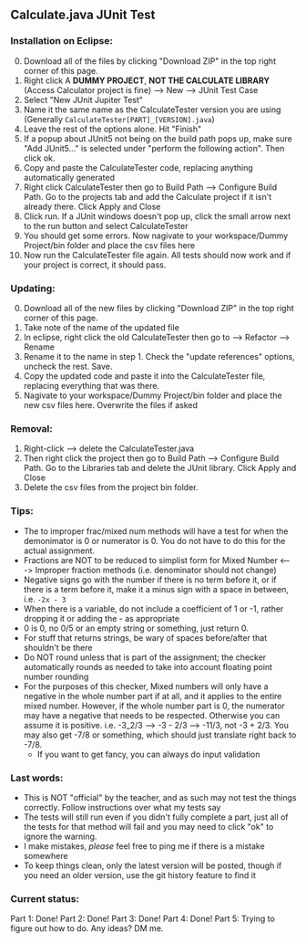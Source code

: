 ## Calculate.java JUnit Test
### Installation on Eclipse:

0. Download all of the files by clicking "Download ZIP" in the top right corner of this page.
1. Right click A **DUMMY PROJECT**, **NOT THE CALCULATE LIBRARY** (Access Calculator project is fine) --> New --> JUnit Test Case
2. Select "New JUnit Jupiter Test"
3. Name it the same name as the CalculateTester version you are using (Generally `CalculateTester[PART]_[VERSION].java`)
4. Leave the rest of the options alone. Hit "Finish"
5. If a popup about JUnit5 not being on the build path pops up, make sure "Add JUnit5..." is selected under "perform the following action". Then click ok.
6. Copy and paste the CalculateTester code, replacing anything automatically generated
7. Right click CalculateTester then go to Build Path --> Configure Build Path. Go to the projects tab and add the Calculate project if it isn't already there. Click Apply and Close
8. Click run. If a JUnit windows doesn't pop up, click the small arrow next to the run button and select CalculateTester
9. You should get some errors. Now nagivate to your workspace/Dummy Project/bin folder and place the csv files here
10. Now run the CalculateTester file again. All tests should now work and if your project is correct, it should pass.

### Updating:

0. Download all of the new files by clicking "Download ZIP" in the top right corner of this page.
1. Take note of the name of the updated file
2. In eclipse, right click the old CalculateTester then go to --> Refactor --> Rename
3. Rename it to the name in step 1. Check the "update references" options, uncheck the rest. Save.
4. Copy the updated code and paste it into the CalculateTester file, replacing everything that was there.
5. Nagivate to your workspace/Dummy Project/bin folder and place the new csv files here. Overwrite the files if asked

### Removal:

1. Right-click --> delete the CalculateTester.java
2. Then right click the project then go to Build Path --> Configure Build Path. Go to the Libraries tab and delete the JUnit library. Click Apply and Close
3. Delete the csv files from the project bin folder.

### Tips:
- The to improper frac/mixed num methods will have a test for when the demonimator is 0 or numerator is 0. You do not have to do this for the actual assignment.
- Fractions are NOT to be reduced to simplist form for Mixed Number <---> Improper fraction methods (i.e. denominator should not change)
- Negative signs go with the number if there is no term before it, or if there is a term before it, make it a minus sign with a space in between, i.e. `-2x - 3`
- When there is a variable, do not include a coefficient of 1 or -1, rather dropping it or adding the - as appropriate
- 0 is 0, no 0/5 or an empty string or something, just return 0.
- For stuff that returns strings, be wary of spaces before/after that shouldn't be there
- Do NOT round unless that is part of the assignment; the checker automatically rounds as needed to take into account floating point number rounding
- For the purposes of this checker, Mixed numbers will only have a negative in the whole number part if at all, and it applies to the entire mixed number. However, if the whole number part is 0, the numerator may have a negative that needs to be respected. Otherwise you can assume it is positive. i.e. -3_2/3 --> -3 - 2/3 --> -11/3, not -3 + 2/3. You may also get -7/8 or something, which should just translate right back to -7/8.
	- If you want to get fancy, you can always do input validation

### Last words:
- This is NOT "official" by the teacher, and as such may not test the things correctly. Follow instructions over what my tests say
- The tests will still run even if you didn't fully complete a part, just all of the tests for that method will fail and you may need to click "ok" to ignore the warning.
- I make mistakes, *please* feel free to ping me if there is a mistake somewhere
- To keep things clean, only the latest version will be posted, though if you need an older version, use the git history feature to find it

### Current status:
Part 1: Done!
Part 2: Done!
Part 3: Done!
Part 4: Done!
Part 5: Trying to figure out how to do. Any ideas? DM me.
